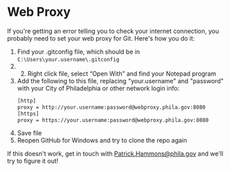 Web Proxy
=========

If you're getting an error telling you to check your internet connection, you probably need to set your web proxy for Git. Here's how you do it:

1.  Find your .gitconfig file, which should be in `C:\Users\your.username\.gitconfig`
2.  2.  Right click file, select “Open With” and find your Notepad program
3.  Add the following to this file, replacing "your.username" and "password" with your City of Philadelphia or other network login info: 
    ```sh
    [http]
    proxy = http://your.username:password@webproxy.phila.gov:8080
    [https]
    proxy = https://your.username:password@webproxy.phila.gov:8080
    ```
4.  Save file
5.  Reopen GitHub for Windows and try to clone the repo again

If this doesn't work, get in touch with Patrick.Hammons@phila.gov and we'll try to figure it out!

